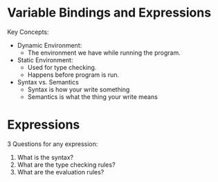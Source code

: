 # Variable Bindings and Expressions

Key Concepts:
* Dynamic Environment:
    - The environment we have while running the program.
* Static Environment:
    - Used for type checking.
    - Happens before program is run.
* Syntax vs. Semantics
    - Syntax is how your write something
    - Semantics is what the thing your write means

# Expressions

3 Questions for any expression:
1. What is the syntax?
2. What are the type checking rules?
3. What are the evaluation rules?
